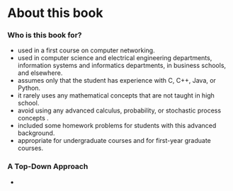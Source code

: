 # About this book 
### Who is this book for?
-  used in a first course on computer networking.
-  used in computer science and electrical engineering departments, information systems and informatics departments, in business schools, and elsewhere.
-  assumes only that the student has experience with C, C++, Java, or Python.
-  it rarely uses any mathematical concepts that are not taught in high school.
-  avoid using any advanced calculus, probability, or stochastic process concepts .
-  included some homework problems for students with this advanced background.
-  appropriate for undergraduate courses and for first-year graduate courses.
### A Top-Down Approach
- 


